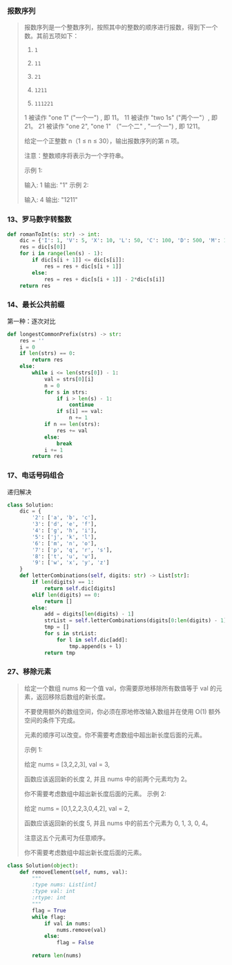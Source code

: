 ### 报数序列

> 报数序列是一个整数序列，按照其中的整数的顺序进行报数，得到下一个数。其前五项如下：
>
> 1.     1
> 2.     11
> 3.     21
> 4.     1211
> 5.     111221
> 1 被读作  "one 1"  ("一个一") , 即 11。
> 11 被读作 "two 1s" ("两个一"）, 即 21。
> 21 被读作 "one 2",  "one 1" （"一个二" ,  "一个一") , 即 1211。
>
> 给定一个正整数 n（1 ≤ n ≤ 30），输出报数序列的第 n 项。
>
> 注意：整数顺序将表示为一个字符串。
>
>  
>
> 示例 1:
>
> 输入: 1
> 输出: "1"
> 示例 2:
>
> 输入: 4
> 输出: "1211"

### 13、罗马数字转整数

```python
def romanToInt(s: str) -> int:
    dic = {'I': 1, 'V': 5, 'X': 10, 'L': 50, 'C': 100, 'D': 500, 'M': 1000}
    res = dic[s[0]]
    for i in range(len(s) - 1):
        if dic[s[i + 1]] <= dic[s[i]]:
            res = res + dic[s[i + 1]]
        else:
            res = res + dic[s[i + 1]] - 2*dic[s[i]]
    return res
```



### 14、最长公共前缀

第一种：逐次对比

```python
def longestCommonPrefix(strs) -> str:
    res = ''
    i = 0
    if len(strs) == 0:
        return res
    else:
        while i <= len(strs[0]) - 1:
            val = strs[0][i]
            n = 0
            for s in strs:
                if i > len(s) - 1:
                    continue
                if s[i] == val:
                    n += 1
            if n == len(strs):
                res += val
            else:
                break
            i += 1
        return res
```



### 17、电话号码组合

递归解决

```python
class Solution:
    dic = {
        '2': ['a', 'b', 'c'],
        '3': ['d', 'e', 'f'],
        '4': ['g', 'h', 'i'],
        '5': ['j', 'k', 'l'],
        '6': ['m', 'n', 'o'],
        '7': ['p', 'q', 'r', 's'],
        '8': ['t', 'u', 'v'],
        '9': ['w', 'x', 'y', 'z']
    }
    def letterCombinations(self, digits: str) -> List[str]:
        if len(digits) == 1:
            return self.dic[digits]
        elif len(digits) == 0:
            return []
        else:
            add = digits[len(digits) - 1]
            strList = self.letterCombinations(digits[0:len(digits) - 1])
            tmp = []
            for s in strList:
                for l in self.dic[add]:
                    tmp.append(s + l)
            return tmp
```



### 27、移除元素

> 给定一个数组 nums 和一个值 val，你需要原地移除所有数值等于 val 的元素，返回移除后数组的新长度。
>
> 不要使用额外的数组空间，你必须在原地修改输入数组并在使用 O(1) 额外空间的条件下完成。
>
> 元素的顺序可以改变。你不需要考虑数组中超出新长度后面的元素。
>
> 示例 1:
>
> 给定 nums = [3,2,2,3], val = 3,
>
> 函数应该返回新的长度 2, 并且 nums 中的前两个元素均为 2。
>
> 你不需要考虑数组中超出新长度后面的元素。
> 示例 2:
>
> 给定 nums = [0,1,2,2,3,0,4,2], val = 2,
>
> 函数应该返回新的长度 5, 并且 nums 中的前五个元素为 0, 1, 3, 0, 4。
>
> 注意这五个元素可为任意顺序。
>
> 你不需要考虑数组中超出新长度后面的元素。

```python
class Solution(object):
    def removeElement(self, nums, val):
        """
        :type nums: List[int]
        :type val: int
        :rtype: int
        """
        flag = True
        while flag:
            if val in nums:
                nums.remove(val)
            else:
                flag = False      
                
        return len(nums)
```


